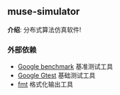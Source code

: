 ## muse-simulator
**介绍**: 分布式算法仿真软件!


### 外部依赖
* [Google benchmark](#) 基准测试工具
* [Google Gtest](#) 基础测试工具
* [fmt](#) 格式化输出工具
